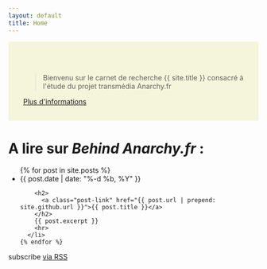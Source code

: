 ```yaml
---
layout: default
title: Home
---
```


<div style="padding: 50px 30px 30px 30px; background-color:beige; margin-bottom:30px">
  <blockquote> Bienvenu sur le carnet de recherche {{ site.title }} consacré à l'étude du projet transmédia Anarchy.fr</blockquote>
  <a class="btn btn-default btn-sm" href="{{ site.github.url }}/about" title="About">
    <i class="fa fa-arrow-right"></i> Plus d'informations</a>

  <!-- <p><i class="fa fa-arrow-right"></i> <a href="{{ site.github.url }}/about" title="About">Plus d'informations</a></p> -->
</div>

<div class="home">

  <h1 class="page-heading">A lire sur <em>Behind Anarchy.fr</em> :</h1>

  <ul class="post-list">
    {% for post in site.posts %}
      <li>
        <span class="post-meta">{{ post.date | date: "%-d %b, %Y" }}</span>

        <h2>
          <a class="post-link" href="{{ post.url | prepend: site.github.url }}">{{ post.title }}</a>
        </h2>
        {{ post.excerpt }}
        <hr>
      </li>
    {% endfor %}
  </ul>

  <p class="rss-subscribe">subscribe <a href="{{ "/feed.xml" | prepend: site.github.url }}">via RSS</a></p>

</div>
